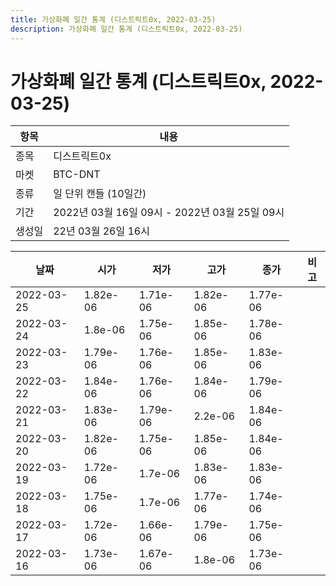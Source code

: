 ```yaml
---
title: 가상화폐 일간 통계 (디스트릭트0x, 2022-03-25)
description: 가상화폐 일간 통계 (디스트릭트0x, 2022-03-25)
---
```


가상화폐 일간 통계 (디스트릭트0x, 2022-03-25)
===

|항목|내용|
|--|--|
|종목|디스트릭트0x|
|마켓|BTC-DNT|
|종류|일 단위 캔들 (10일간)|
|기간|2022년 03월 16일 09시 - 2022년 03월 25일 09시|
|생성일|22년 03월 26일 16시|


|날짜|시가|저가|고가|종가|비고|
|--|--|--|--|--|--|
|2022-03-25|1.82e-06|1.71e-06|1.82e-06|1.77e-06|    |
|2022-03-24|1.8e-06|1.75e-06|1.85e-06|1.78e-06|    |
|2022-03-23|1.79e-06|1.76e-06|1.85e-06|1.83e-06|    |
|2022-03-22|1.84e-06|1.76e-06|1.84e-06|1.79e-06|    |
|2022-03-21|1.83e-06|1.79e-06|2.2e-06|1.84e-06|    |
|2022-03-20|1.82e-06|1.75e-06|1.85e-06|1.84e-06|    |
|2022-03-19|1.72e-06|1.7e-06|1.83e-06|1.83e-06|    |
|2022-03-18|1.75e-06|1.7e-06|1.77e-06|1.74e-06|    |
|2022-03-17|1.72e-06|1.66e-06|1.79e-06|1.75e-06|    |
|2022-03-16|1.73e-06|1.67e-06|1.8e-06|1.73e-06|    |
